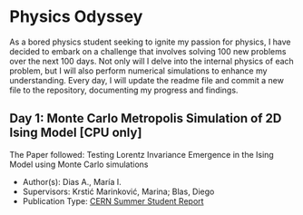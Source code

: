 # Physics Odyssey
As a bored physics student seeking to ignite my passion for physics, I have decided to embark on a challenge that involves solving 100 new problems over the next 100 days. Not only will I delve into the internal physics of each problem, but I will also perform numerical simulations to enhance my understanding. Every day, I will update the readme file and commit a new file to the repository, documenting my progress and findings.

## Day 1: Monte Carlo Metropolis Simulation of 2D Ising Model [CPU only]
The Paper followed: Testing Lorentz Invariance Emergence in the Ising Model using Monte Carlo simulations
- Author(s): Dias A., María I.
- Supervisors: Krstić Marinković, Marina; Blas, Diego
- Publication Type: [CERN Summer Student Report](https://cds.cern.ch/record/2280218/files/cern-summer-student.pdf)

